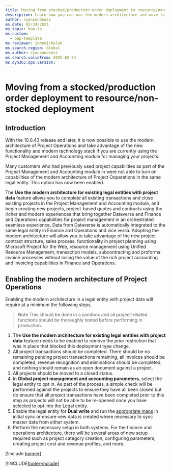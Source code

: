 ```yaml
---
title: Moving from stocked/production order deployment to resource/non-stocked
description: Learn how you can use the modern architecture and move to the resource/non-stocked deployment if you have a legal entity that is currently using the stocked/production order deployment. 
author: ryansandness 
ms.date: 02/24/2025
ms.topic: how-to
ms.custom: 
  - bap-template
ms.reviewer: johnmichalak
ms.search.region: Global
ms.author: ryansandness
ms.search.validFrom: 2025-02-24 
ms.dyn365.ops.version: 
---
```

# Moving from a stocked/production order deployment to resource/non-stocked deployment

## Introduction

With the 10.0.43 release and later, it is now possible to use the modern architecture of Project Operations and take advantage of the new functionality and modern technology stack if you are currently using the Project Management and Accounting module for managing your projects.

Many customers who had previously used project capabilities as part of the Project Management and Accounting module in were not able to turn on capabilities of the modern architecture of Project Ooperations in the same legal entity. This option has now been enabled.

The **Use the modern architecture for existing legal entities with project data** feature allows you to complete all existing transactions and close existing projects in the Project Management and Accounting module, and begin creating new projects, project-based quotes and contracts using the richer and modern experiences that bring together Dataverse and Finance and Operations capabilities for project management in an orchestrated seamless experience. Data from Dataverse is automatically integrated to the same legal entity in Finance and Operations and vice versa. Adopting the modern architecture will allow you to take advantage of the new project contract structure, sales process, functionality in project planning using Microsoft Project for the Web, resource management using Unified Resource Management, transaction models, subcontracting and proforma invoice processes without losing the value of the rich project accounting and invoicing capabilities in Finance and Operations. 

## Enabling the modern architecture of Project Operations

Enabling the modern architecture in a legal entity with project data will require at a minimum the following steps. 

> Note
> This should be done in a sandbox and all project-related functions should be thoroughly tested before performing in production.

1. The **Use the modern architecture for existing legal entities with project data** feature needs to be enabled to remove the prior restriction that was in place that blocked this deployment type change.
2. All project transactions should be completed. There should be no remaining pending project transactions remaining, all invoices should be completed, revenue recognition and eliminations should be completed, and nothing should remain as an open document against a project.
3. All projects should be moved to a closed status.
4. In **Global project management and accounting parameters**, select the legal entity to opt in. As part of the process, a simple check will be performed against the projects to ensure they have all been closed but do ensure that all project transactions have been completed prior to this step as projects will not be able to be re-opened once you have selected to opt into the Legal entity.
5. Enable the legal entity for **Dual write** and run the [appropriate maps](../environment/resource-dual-write-maps) in initial sync or ensure new data is created where necessary to sync master data from either system.
6. Perform the necessary setup in both systems. For the finance and operations architecture, there will be several areas of new setup required such as project category creation, configuring parameters, creating project cost and revenue profiles, and more.

[!include [banner](../includes/banner.md)]


[!INCLUDE[footer-include](../includes/footer-banner.md)]
